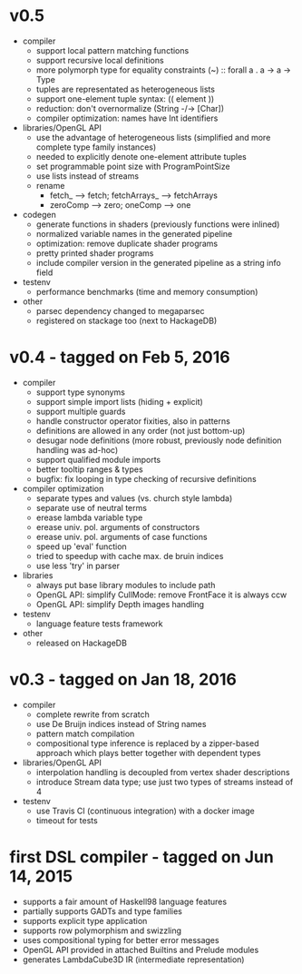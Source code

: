 
# v0.5

-   compiler
    -   support local pattern matching functions
    -   support recursive local definitions
    -   more polymorph type for equality constraints
        (~) :: forall a . a -> a -> Type
    -   tuples are representated as heterogeneous lists
    -   support one-element tuple syntax: (( element ))
    -   reduction: don't overnormalize (String -/-> [Char])
    -   compiler optimization: names have Int identifiers
-   libraries/OpenGL API
    -   use the advantage of heterogeneous lists
        (simplified and more complete type family instances)
    -   needed to explicitly denote one-element attribute tuples
    -   set programmable point size with ProgramPointSize
    -   use lists instead of streams
    -   rename
        -   fetch_ --> fetch; fetchArrays_ --> fetchArrays
        -   zeroComp --> zero; oneComp --> one
-   codegen
    -   generate functions in shaders (previously functions were inlined)
    -   normalized variable names in the generated pipeline
    -   optimization: remove duplicate shader programs
    -   pretty printed shader programs
    -   include compiler version in the generated pipeline as a string info field
-   testenv
    -   performance benchmarks (time and memory consumption)
-   other
    -   parsec dependency changed to megaparsec
    -   registered on stackage too (next to HackageDB)


# v0.4 - tagged on Feb 5, 2016

-   compiler
    -   support type synonyms
    -   support simple import lists (hiding + explicit)
    -   support multiple guards
    -   handle constructor operator fixities, also in patterns
    -   definitions are allowed in any order (not just bottom-up)
    -   desugar node definitions (more robust, previously node definition handling was ad-hoc)
    -   support qualified module imports
    -   better tooltip ranges & types
    -   bugfix: fix looping in type checking of recursive definitions
-   compiler optimization
    -   separate types and values (vs. church style lambda)
    -   separate use of neutral terms
    -   erease lambda variable type
    -   erease univ. pol. arguments of constructors
    -   erease univ. pol. arguments of case functions
    -   speed up 'eval' function
    -   tried to speedup with cache max. de bruin indices
    -   use less 'try' in parser
-   libraries
    -   always put base library modules to include path
    -   OpenGL API: simplify CullMode: remove FrontFace it is always ccw
    -   OpenGL API: simplify Depth images handling
-   testenv
    -   language feature tests framework
-   other
    -   released on HackageDB


# v0.3 - tagged on Jan 18, 2016

-   compiler
    -   complete rewrite from scratch
    -   use De Bruijn indices instead of String names
    -   pattern match compilation
    -   compositional type inference is replaced by a zipper-based approach
        which plays better together with dependent types
-   libraries/OpenGL API
    -   interpolation handling is decoupled from vertex shader descriptions
    -   introduce Stream data type; use just two types of streams instead of 4
-   testenv
    -   use Travis CI (continuous integration) with a docker image
    -   timeout for tests


# first DSL compiler - tagged on Jun 14, 2015

-   supports a fair amount of Haskell98 language features
-   partially supports GADTs and type families
-   supports explicit type application
-   supports row polymorphism and swizzling
-   uses compositional typing for better error messages
-   OpenGL API provided in attached Builtins and Prelude modules
-   generates LambdaCube3D IR (intermediate representation)


